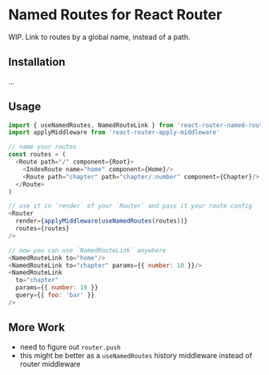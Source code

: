 # Named Routes for React Router

WIP. Link to routes by a global name, instead of a path.

## Installation

...

## Usage

```js
import { useNamedRoutes, NamedRouteLink } from 'react-router-named-routes'
import applyMiddleware from 'react-router-apply-middleware'

// name your routes
const routes = (
  <Route path="/" component={Root}>
    <IndexRoute name="home" component={Home}/>
    <Route path="chapter" path="chapter/:number" component={Chapter}/>
  </Route>
)

// use it in `render` of your `Router` and pass it your route config
<Router
  render={applyMiddleware(useNamedRoutes(routes))}
  routes={routes}
/>

// now you can use `NamedRouteLink` anywhere
<NamedRouteLink to="home"/>
<NamedRouteLink to="chapter" params={{ number: 10 }}/>
<NamedRouteLink
  to="chapter"
  params={{ number: 10 }}
  query={{ foo: 'bar' }}
/>
```

## More Work

- need to figure out `router.push`
- this might be better as a `useNamedRoutes` history middleware instead
  of router middleware

